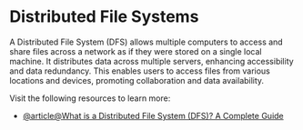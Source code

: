 # Distributed File Systems

A Distributed File System (DFS) allows multiple computers to access and share files across a network as if they were stored on a single local machine. It distributes data across multiple servers, enhancing accessibility and data redundancy. This enables users to access files from various locations and devices, promoting collaboration and data availability. 

Visit the following resources to learn more:

- [@article@What is a Distributed File System (DFS)? A Complete Guide](http://starwindsoftware.com/blog/what-is-a-distributed-file-system-dfs-a-complete-guide/)
